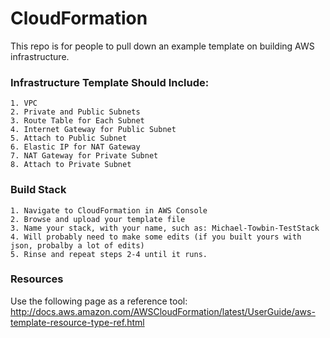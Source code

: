 # CloudFormation

This repo is for people to pull down an example template on building AWS infrastructure.  

### Infrastructure Template Should Include: <br />
    1. VPC
    2. Private and Public Subnets
    3. Route Table for Each Subnet
    4. Internet Gateway for Public Subnet
    5. Attach to Public Subnet
    6. Elastic IP for NAT Gateway
    7. NAT Gateway for Private Subnet
    8. Attach to Private Subnet

### Build Stack
    1. Navigate to CloudFormation in AWS Console 
    2. Browse and upload your template file
    3. Name your stack, with your name, such as: Michael-Towbin-TestStack
    4. Will probably need to make some edits (if you built yours with json, probalby a lot of edits)
    5. Rinse and repeat steps 2-4 until it runs.
    
### Resources    
Use the following page as a reference tool: <br />
http://docs.aws.amazon.com/AWSCloudFormation/latest/UserGuide/aws-template-resource-type-ref.html
